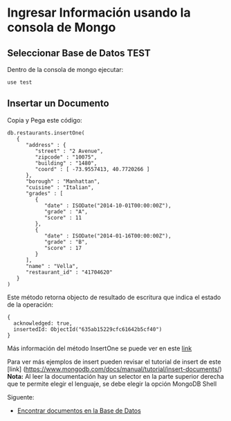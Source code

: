 # Ingresar Información usando la consola de Mongo

## Seleccionar Base de Datos TEST

Dentro de la consola de mongo ejecutar:

```use test```

## Insertar un Documento

Copia y Pega este código:

```
db.restaurants.insertOne(
   {
      "address" : {
         "street" : "2 Avenue",
         "zipcode" : "10075",
         "building" : "1480",
         "coord" : [ -73.9557413, 40.7720266 ]
      },
      "borough" : "Manhattan",
      "cuisine" : "Italian",
      "grades" : [
         {
            "date" : ISODate("2014-10-01T00:00:00Z"),
            "grade" : "A",
            "score" : 11
         },
         {
            "date" : ISODate("2014-01-16T00:00:00Z"),
            "grade" : "B",
            "score" : 17
         }
      ],
      "name" : "Vella",
      "restaurant_id" : "41704620"
   }
)
```

Este método retorna objecto de resultado de escritura que indica el estado de la operación:

```
{
  acknowledged: true,
  insertedId: ObjectId("635ab15229cfc61642b5cf40")
}
```

Más información del método InsertOne se puede ver en este [link](https://www.mongodb.com/docs/mongodb-shell/crud/insert/)

Para ver más ejemplos de insert pueden revisar el tutorial de insert de este [link]
(https://www.mongodb.com/docs/manual/tutorial/insert-documents/)
**Nota:** Al leer la documentación hay un selector en la parte superior derecha que te permite elegir el lenguaje,
se debe elegir la opción MongoDB Shell

Siguente:
* [Encontrar documentos en la Base de Datos](/findOrQuery.md)
